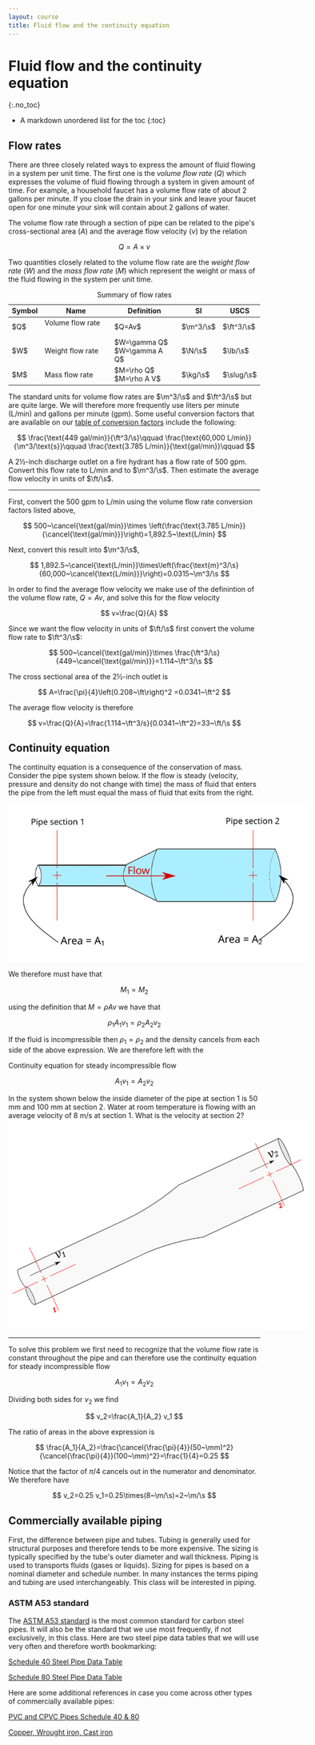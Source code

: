 ```yaml
---
layout: course
title: Fluid flow and the continuity equation
---
```


# Fluid flow and the continuity equation
{:.no_toc}

* A markdown unordered list for the toc
{:toc}

## Flow rates

There are three closely related ways to express the amount of fluid flowing in a system per unit time.  The first one is the *volume flow rate* ($Q$) which expresses the volume of fluid flowing through a system in given amount of time. For example, a household faucet has a volume flow rate of about 2 gallons per minute.  If you close the drain in your sink and leave your faucet open for one minute your sink will contain about 2 gallons of water.

The volume flow rate through a section of pipe can be related to the pipe's cross-sectional area ($A$) and the average flow velocity ($v$) by the relation

$$Q=A\times v$$

Two quantities closely related to the volume flow rate are the *weight flow rate* ($W$) and the *mass flow rate* ($M$) which represent the weight or mass of the fluid flowing in the system per unit time.


<table class="table table-striped table-xl">
<caption>
Summary of flow rates
</caption>
<thead class="thead-dark">
<tr><th> Symbol </th><th> Name </th><th>Definition</th><th> SI  </th><th>  USCS </th></tr>
</thead>
<tbody>
<tr><td>$Q$ </td><td> Volume flow rate &nbsp;&nbsp;&nbsp; </td><td> $Q=Av$  </td><td>  $\m^3/\s$</td><td>$\ft^3/\s$ </td></tr>
<tr><td>$W$ </td><td> Weight flow rate </td><td>$W=\gamma Q$ <BR> $W=\gamma A Q$  </td><td>  $\N/\s$</td><td>$\lb/\s$ </td></tr>
<tr><td>$M$ </td><td> Mass flow rate </td><td>$M=\rho Q$ <BR> $M=\rho A V$  </td><td>  $\kg/\s$</td><td>$\slug/\s$ </td></tr>
</tbody>
</table>


The standard units for volume flow rates are $\m^3/\s$ and $\ft^3/\s$ but are quite large. We will therefore more frequently use liters per minute (L/min) and gallons per minute (gpm).  Some useful conversion factors that are available on our <a href="https://kdusling.github.io/teaching/Applied-Fluids/ConversionFactors.html">table of conversion factors</a> include the following:

$$
\frac{\text{449 gal/min}}{\ft^3/\s}\qquad
\frac{\text{60,000 L/min}}{\m^3/\text{s}}\qquad
\frac{\text{3.785 L/min}}{\text{gal/min}}\qquad
$$


<div class="example">
A 2&frac12;-inch discharge outlet on a fire hydrant has a flow rate of 500 gpm.  Convert this flow rate to L/min and to $\m^3/\s$.  Then estimate the average flow velocity in units of $\ft/\s$.

<hr>

First, convert the 500 gpm to L/min using the volume flow rate conversion factors listed above,

$$
500~\cancel{\text{gal/min}}\times \left(\frac{\text{3.785 L/min}}{\cancel{\text{gal/min}}}\right)=1,892.5~\text{L/min}
$$

Next, convert this result into $\m^3/\s$,

$$
1,892.5~\cancel{\text{L/min}}\times\left(\frac{\text{m}^3/\s}{60,000~\cancel{\text{L/min}}}\right)=0.0315~\m^3/\s
$$

In order to find the average flow velocity we make use of the definintion of the volume flow rate, $Q=Av$, and solve this for the flow velocity

$$
v=\frac{Q}{A}
$$

Since we want the flow velocity in units of $\ft/\s$ first convert the volume flow rate to $\ft^3/\s$:

$$
500~\cancel{\text{gal/min}}\times \frac{\ft^3/\s}{449~\cancel{\text{gal/min}}}=1.114~\ft^3/\s
$$

The cross sectional area of the 2&frac12;-inch outlet is

$$
A=\frac{\pi}{4}\left(0.208~\ft\right)^2 =0.0341~\ft^2
$$

The average flow velocity is therefore

$$
v=\frac{Q}{A}=\frac{1.114~\ft^3/s}{0.0341~\ft^2}=33~\ft/\s
$$

</div>

## Continuity equation

The continuity equation is a consequence of the conservation of mass.  Consider the pipe system shown below.  If the flow is steady (velocity, pressure and density do not change with time) the mass of fluid that enters the pipe from the left must equal the mass of fluid that exits from the right.  

<div class="photo" style="width: 600px;  text-align:center">
<img src="img\continuity.svg">
</div>

We therefore must have that

$$
M_1=M_2
$$

using the definition that $M=\rho A v$ we have that

$$\rho_1 A_1 v_1=\rho_2 A_2 v_2$$

If the fluid is incompressible then $\rho_1 = \rho_2$ and the density cancels from each side of the above expression.  We are therefore left with the

<div class="callout">
 Continuity equation for steady incompressible flow

 $$
 A_1 v_1=A_2 v_2
 $$

</div>

<div class="example">
In the system shown below the inside diameter of the pipe at section 1 is 50 mm and 100 mm at section 2.  Water at room temperature is flowing with an average velocity of 8 m/s at section 1.  What is the velocity at section 2?

<div class="photo" style="width: 600px;  text-align:center">
<img src="img\continuity_example.svg">
</div>

<hr>

To solve this problem we first need to recognize that the volume flow rate is constant throughout the pipe and can therefore use the continuity equation for steady incompressible flow

$$
A_1 v_1=A_2 v_2
$$

Dividing both sides for $v_2$ we find

$$
v_2=\frac{A_1}{A_2} v_1
$$

The ratio of areas in the above expression is

$$
\frac{A_1}{A_2}=\frac{\cancel{\frac{\pi}{4}}(50~\mm)^2}{\cancel{\frac{\pi}{4}}(100~\mm)^2}=\frac{1}{4}=0.25
$$

Notice that the factor of $\pi/4$ cancels out in the numerator and denominator.  We therefore have

$$
v_2=0.25 v_1=0.25\times(8~\m/\s)=2~\m/\s
$$

</div>

## Commercially available piping

First, the difference between pipe and tubes.  Tubing is generally used for structural purposes and therefore tends to be more expensive.  The sizing is typically specified by the tube's outer diameter and wall thickness.  Piping is used to transports fluids (gases or liquids).  Sizing for pipes is based on a nominal diameter and schedule number.  In many instances the terms piping and tubing are used interchangeably.  This class will be interested in piping.

### ASTM A53 standard

The <a href="https://www.abtersteel.com/news/products-news/astm-a53-standards-specification-for-pipe/">ASTM A53 standard</a> is the most common standard for carbon steel pipes.  It will also be the standard that we use most frequently, if not exclusively, in this class.  Here are two steel pipe data tables that we will use very often and therefore worth bookmarking:

<a href="https://kdusling.github.io/teaching/Applied-Fluids/SteelPipeTable.html?sch=40&mat=comSteel">Schedule 40 Steel Pipe Data Table</a>

<a href="https://kdusling.github.io/teaching/Applied-Fluids/SteelPipeTable.html?sch=80&mat=comSteel">Schedule 80 Steel Pipe Data Table</a>

Here are some additional references in case you come across other types of commercially available pipes:

<a href=" https://www.engineeringtoolbox.com/pvc-cpvc-pipes-dimensions-d_795.html">PVC and CPVC Pipes Schedule 40 & 80</a>

<a href="http://www.gizmology.net/pipe.htm">Copper, Wrought iron, Cast iron</a>
